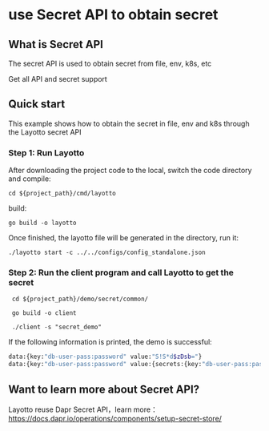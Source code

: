 # use Secret API to obtain secret
## What is Secret API
The secret API is used to obtain secret from file, env, k8s, etc

Get all API and secret support
## Quick start

This example shows how to obtain the secret in file, env and k8s through the Layotto secret API



### Step 1:  Run Layotto

After downloading the project code to the local, switch the code directory and compile:

```shell
cd ${project_path}/cmd/layotto
```

build:

```shell @if.not.exist layotto
go build -o layotto
```

Once finished, the layotto file will be generated in the directory, run it:

```shell @background
./layotto start -c ../../configs/config_standalone.json
```

### Step 2: Run the client program and call Layotto to get the secret

```shell
 cd ${project_path}/demo/secret/common/
```

```shell @if.not.exist client
 go build -o client
```

```shell
 ./client -s "secret_demo"
```

If the following information is printed, the demo is successful:

```bash
data:{key:"db-user-pass:password" value:"S!S*d$zDsb="}
data:{key:"db-user-pass:password" value:{secrets:{key:"db-user-pass:password" value:"S!S*d$zDsb="}}} data:{key:"db-user-pass:username" value:{secrets:{key:"db-user-pass:username" value:"devuser"}}}
```


## Want to learn more about Secret API?
Layotto reuse Dapr Secret API，learn more：https://docs.dapr.io/operations/components/setup-secret-store/
